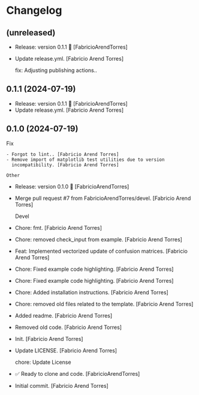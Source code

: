 Changelog
=========


(unreleased)
------------
- Release: version 0.1.1 🚀 [FabricioArendTorres]
- Update release.yml. [Fabricio Arend Torres]

  fix: Adjusting publishing actions..


0.1.1 (2024-07-19)
------------------
- Release: version 0.1.1 🚀 [FabricioArendTorres]
- Update release.yml. [Fabricio Arend Torres]


0.1.0 (2024-07-19)
------------------

Fix
~~~
- Forgot to lint.. [Fabricio Arend Torres]
- Remove import of matplotlib test utilities due to version
  incompatibility. [Fabricio Arend Torres]

Other
~~~~~
- Release: version 0.1.0 🚀 [FabricioArendTorres]
- Merge pull request #7 from FabricioArendTorres/devel. [Fabricio Arend
  Torres]

  Devel
- Chore: fmt. [Fabricio Arend Torres]
- Chore: removed check_input from example. [Fabricio Arend Torres]
- Feat: Implemented vectorized update of confusion matrices. [Fabricio
  Arend Torres]
- Chore: Fixed example code highlighting. [Fabricio Arend Torres]
- Chore: Fixed example code highlighting. [Fabricio Arend Torres]
- Chore: Added installation instructions. [Fabricio Arend Torres]
- Chore: removed old files related to the template. [Fabricio Arend
  Torres]
- Added readme. [Fabricio Arend Torres]
- Removed old code. [Fabricio Arend Torres]
- Init. [Fabricio Arend Torres]
- Update LICENSE. [Fabricio Arend Torres]

  chore: Update License
- ✅ Ready to clone and code. [FabricioArendTorres]
- Initial commit. [Fabricio Arend Torres]


